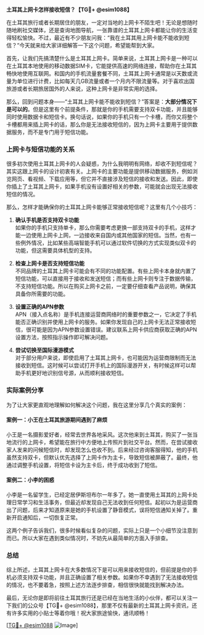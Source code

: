 **土耳其上网卡怎样接收短信？【TG💪+ @esim1088】**

在土耳其旅行或者长期居住的朋友，一定对当地的上网卡不陌生吧！无论是想随时随地刷社交媒体，还是查询地图导航，一张靠谱的土耳其上网卡都能让你的生活变得轻松愉快。不过，最近有不少朋友问我：“我在土耳其用上网卡能不能收到短信？”今天就来给大家详细解答一下这个问题，希望能帮到大家。

首先，让我们先搞清楚什么是土耳其上网卡。简单来说，土耳其上网卡是一种可以在土耳其本地使用的移动数据SIM卡，它能提供高速的网络连接，帮助你在土耳其畅快地使用互联网。和国内的手机流量套餐不同，土耳其上网卡通常是以天数或流量为单位进行计费，比如每天几GB流量或者一个月内不限流量等。对于喜欢出国旅游或者长期旅居国外的人来说，这种上网卡是非常实用的选择。

那么，回到问题本身——“土耳其上网卡能不能收到短信？”答案是：**大部分情况下是可以的**。但是这里有个前提条件，那就是你的手机需要支持双卡功能，并且能够同时使用数据卡和短信卡。换句话说，如果你的手机只有一个卡槽，而你又将整个卡槽都用来插上网卡的话，那么你是无法接收短信的，因为上网卡主要用于提供数据服务，而不是专门用于短信功能。

### 上网卡与短信功能的关系

很多初次使用土耳其上网卡的人会疑惑，为什么我明明有网络，却收不到短信呢？其实这跟上网卡的设计初衷有关。上网卡的主要功能是提供移动数据服务，例如浏览网页、看视频、下载应用等，但它并不直接涉及短信的接收和发送。因此，即使你插上了土耳其上网卡，如果手机没有设置好相关的参数，可能就会出现无法接收短信的情况。

那么，怎样才能确保你的土耳其上网卡能够正常接收短信呢？这里有几个小技巧：

1. **确认手机是否支持双卡功能**  
   如果你的手机只支持单卡，那么你需要考虑更换一部支持双卡的手机，这样才能一边使用上网卡上网，一边接收来自国内或其他国家的短信。当然，也有一些例外情况，比如某些高端智能手机可以通过软件切换的方式实现类似双卡的功能，但这需要具体机型的支持。

2. **检查上网卡是否支持短信功能**  
   不同品牌的土耳其上网卡可能会有不同的功能配置。有些上网卡本身就内置了短信功能，可以直接用于接收和发送短信；而有些上网卡则专注于数据传输，不支持短信功能。所以在购买上网卡之前，一定要仔细查看产品说明，确保其具备你所需要的功能。

3. **设置正确的APN参数**  
   APN（接入点名称）是手机连接运营商网络时的重要参数之一，它决定了手机能否正确识别并使用上网卡的服务。如果你发现自己的上网卡无法正常接收短信，很可能是因为APN参数设置错误。建议联系上网卡供应商获取正确的APN设置方法，按照指示操作即可解决问题。

4. **尝试切换至国际漫游模式**  
   对于部分用户来说，即使启用了土耳其上网卡，也可能因为运营商限制而无法接收到短信。这时候可以尝试打开手机上的国际漫游开关，有时候这样可以帮助手机更好地识别信号源，从而顺利接收短信。

### 实际案例分享

为了让大家更直观地理解如何解决这个问题，我在这里分享几个真实的案例：

#### 案例一：小王在土耳其旅游期间遇到了麻烦
小王是一名摄影爱好者，经常去世界各地采风。这次他来到土耳其，购买了一张当地流行的上网卡，希望能在旅行中方便地上传照片到社交平台。然而，在尝试接收家人发来的问候短信时，却发现怎么也收不到。后来经过咨询客服得知，他的手机虽然支持双卡，但默认优先选择了上网卡作为主卡，导致短信被屏蔽了。最终，他通过调整手机设置，将短信卡设为主卡后，终于成功收到了短信。

#### 案例二：小李的困惑
小李是一名留学生，已经定居伊斯坦布尔一年多了。她一直使用土耳其的上网卡处理日常学习和生活事务，但最近却发现自己无法收到任何短信。起初以为是运营商出了问题，后来才知道原来是她的手机设置了静音模式，误将短信通知关掉了。重新开启通知后，一切恢复正常。

这两个例子告诉我们，很多时候看似复杂的问题，实际上只是一个小细节没注意到而已。所以大家在遇到类似情况时，不妨先从最简单的方面入手排查。

### 总结

综上所述，土耳其上网卡在大多数情况下是可以用来接收短信的，但前提是你的手机必须支持双卡功能，并且正确设置了相关参数。如果你不幸遇到了无法接收短信的情况，也不要着急，按照上述方法逐步排查，相信很快就能找到解决办法。

最后，无论你是即将前往土耳其旅行还是已经在当地生活的小伙伴，都可以关注一下我们的公众号【TG💪+ @esim1088】，那里不仅有最新的土耳其上网卡资讯，还有许多实用的小贴士等着你哦！祝大家旅途愉快，通讯顺畅！

[[TG💪+ @esim1088](https://t.me/s/esim1088) ![Image](https://i.postimg.cc/4NQfJmqS/Snipaste-2025-05-13-00-14-12.png)]